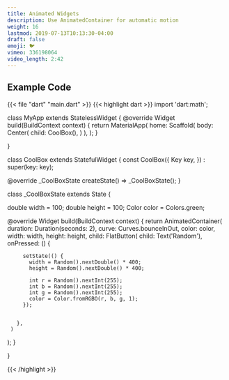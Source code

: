 ```yaml
---
title: Animated Widgets
description: Use AnimatedContainer for automatic motion
weight: 16
lastmod: 2019-07-13T10:13:30-04:00
draft: false
emoji: 🐦
vimeo: 336198064
video_length: 2:42
---
```


## Example Code

{{< file "dart" "main.dart" >}} {{< highlight dart >}} import 'dart:math';

class MyApp extends StatelessWidget { @override Widget build(BuildContext
context) { return MaterialApp( home: Scaffold( body: Center( child: CoolBox(), )
), ); }

}

class CoolBox extends StatefulWidget { const CoolBox({ Key key, }) : super(key:
key);

@override \_CoolBoxState createState() => \_CoolBoxState(); }

class \_CoolBoxState extends State<CoolBox> {

double width = 100; double height = 100; Color color = Colors.green;

@override Widget build(BuildContext context) { return AnimatedContainer(
duration: Duration(seconds: 2), curve: Curves.bounceInOut, color: color, width:
width, height: height, child: FlatButton( child: Text('Random'), onPressed: () {

         setState(() {
           width = Random().nextDouble() * 400;
           height = Random().nextDouble() * 400;

           int r = Random().nextInt(255);
           int b = Random().nextInt(255);
           int g = Random().nextInt(255);
           color = Color.fromRGBO(r, b, g, 1);
         });


       },
     )

); }

}

{{< /highlight >}}
